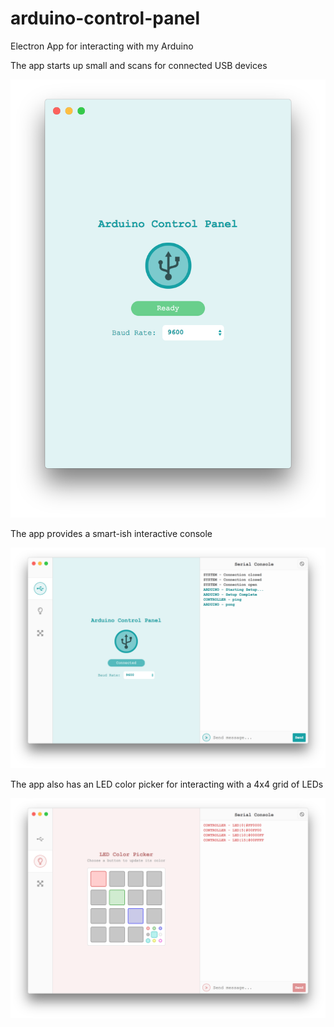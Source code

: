# arduino-control-panel
Electron App for interacting with my Arduino

The app starts up small and scans for connected USB devices

![startup screen](https://github.com/jstarry/arduino-control-panel/blob/master/screenshots/startup.png)

The app provides a smart-ish interactive console

![console](https://github.com/jstarry/arduino-control-panel/blob/master/screenshots/console.png)

The app also has an LED color picker for interacting with a 4x4 grid of LEDs

![color picker](https://github.com/jstarry/arduino-control-panel/blob/master/screenshots/color-picker.png)
